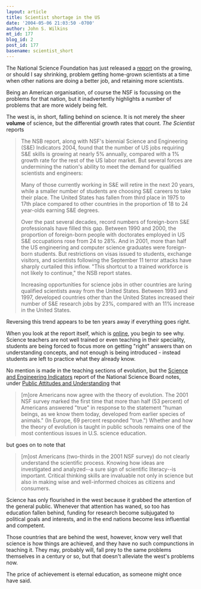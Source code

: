 ```yaml
---
layout: article
title: Scientist shortage in the US
date: '2004-05-06 21:03:50 -0700'
author: John S. Wilkins
mt_id: 177
blog_id: 2
post_id: 177
basename: scientist_short
---
```

The National Science Foundation has just released a [report](http://www.biomedcentral.com/news/20040506/02) on the growing, or should I say shrinking, problem getting home-grown scientists at a time when other nations are doing a better job, and retaining more scientists.

Being an American organisation, of course the NSF is focussing on the problems for that nation, but it inadvertently highlights a number of problems that are more widely being felt.

The west is, in short, falling behind on science. It is not merely the sheer **volume** of science, but the differential growth rates that count. _The Scientist_ reports


> The NSB report, along with NSF's biennial Science and Engineering (S&E) Indicators 2004, found that the number of US jobs requiring S&E skills is growing at nearly 5% annually, compared with a 1% growth rate for the rest of the US labor market. But several forces are undermining the nation's ability to meet the demand for qualified scientists and engineers:
> 
> Many of those currently working in S&E will retire in the next 20 years, while a smaller number of students are choosing S&E careers to take their place. The United States has fallen from third place in 1975 to 17th place compared to other countries in the proportion of 18 to 24 year-olds earning S&E degrees.
> 
> Over the past several decades, record numbers of foreign-born S&E professionals have filled this gap. Between 1990 and 2000, the proportion of foreign-born people with doctorates employed in US S&E occupations rose from 24 to 28%. And in 2001, more than half the US engineering and computer science graduates were foreign-born students. But restrictions on visas issued to students, exchange visitors, and scientists following the September 11 terror attacks have sharply curtailed this inflow. "This shortcut to a trained workforce is not likely to continue," the NSB report states.
> 
> Increasing opportunities for science jobs in other countries are luring qualified scientists away from the United States. Between 1993 and 1997, developed countries other than the United States increased their number of S&E research jobs by 23%, compared with an 11% increase in the United States.


Reversing this trend appears to be ten years away if everything goes right.

When you look at the report itself, which is [online](http://www.nsf.gov/nsb/documents/2003/nsb0369/start.htm), you begin to see why. Science teachers are not well trained or even teaching in their speciality, students are being forced to focus more on getting "right" answers than on understanding concepts, and not enough is being introduced - instead students are left to practice what they already know.

No mention is made in the teaching sections of evolution, but the [Science and Engineering Indicators](http://www.nsf.gov/sbe/srs/seind04/) report of the National Science Board notes, under [Public Attitudes and Understanding](http://www.nsf.gov/sbe/srs/seind04/c7/c7h.htm) that 

> \[m\]ore Americans now agree with the theory of evolution. The 2001 NSF survey marked the first time that more than half (53 percent) of Americans answered "true" in response to the statement "human beings, as we know them today, developed from earlier species of animals." (In Europe, 69 percent responded "true.") Whether and how the theory of evolution is taught in public schools remains one of the most contentious issues in U.S. science education.


but goes on to note that 


> \[m\]ost Americans (two-thirds in the 2001 NSF survey) do not clearly understand the scientific process. Knowing how ideas are investigated and analyzed--a sure sign of scientific literacy--is important. Critical thinking skills are invaluable not only in science but also in making wise and well-informed choices as citizens and consumers.


Science has only flourished in the west because it grabbed the attention of the general public. Whenever that attention has waned, so too has education fallen behind, funding for research become subjugated to political goals and interests, and in the end nations become less influential and competent.

Those countries that are behind the west, however, know very well that science is how things are achieved, and they have no such compunctions in teaching it. They may, probably will, fall prey to the same problems themselves in a century or so, but that doesn't alleviate the west's problems now.

The price of achievement is eternal education, as someone might once have said.

